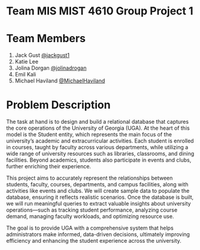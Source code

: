 # Team MIS MIST 4610 Group Project 1
# Team Members
1. Jack Gust [@jackgust1](https://github.com/jackgust1)
2. Katie Lee
3. Jolina Dorgan [@jolinadrogan](https://github.com/jolinadorgan)
4. Emil Kali
5. Michael Haviland [@MichaelHaviland](https://github.com/MichaelHaviland)

# Problem Description
The task at hand is to design and build a relational database that captures the core operations of the University of Georgia (UGA). At the heart of this model is the Student entity, which represents the main focus of the university’s academic and extracurricular activities. Each student is enrolled in courses, taught by faculty across various departments, while utilizing a wide range of university resources such as libraries, classrooms, and dining facilities. Beyond academics, students also participate in events and clubs, further enriching their experience.

This project aims to accurately represent the relationships between students, faculty, courses, departments, and campus facilities, along with activities like events and clubs. We will create sample data to populate the database, ensuring it reflects realistic scenarios. Once the database is built, we will run meaningful queries to extract valuable insights about university operations—such as tracking student performance, analyzing course demand, managing faculty workloads, and optimizing resource use.

The goal is to provide UGA with a comprehensive system that helps administrators make informed, data-driven decisions, ultimately improving efficiency and enhancing the student experience across the university.
